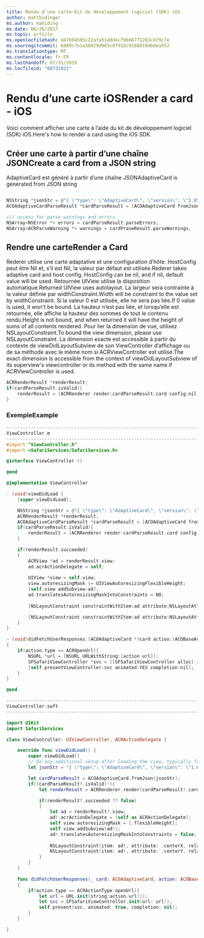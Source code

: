 ```yaml
---
title: Rendu d’une carte-Kit de développement logiciel (SDK) iOS
author: matthidinger
ms.author: mahiding
ms.date: 06/26/2017
ms.topic: article
ms.openlocfilehash: d47b94595c22afa51a0d4cf9666771203cd79c7e
ms.sourcegitcommit: 6889c7e1a38029d965c8f91dc9108819dbdea552
ms.translationtype: MT
ms.contentlocale: fr-FR
ms.lasthandoff: 07/31/2019
ms.locfileid: "68732921"
---
```

# <a name="render-a-card---ios"></a><span data-ttu-id="15fd0-102">Rendu d’une carte iOS</span><span class="sxs-lookup"><span data-stu-id="15fd0-102">Render a card - iOS</span></span>

<span data-ttu-id="15fd0-103">Voici comment afficher une carte à l’aide du kit de développement logiciel (SDK) iOS.</span><span class="sxs-lookup"><span data-stu-id="15fd0-103">Here's how to render a card using the iOS SDK.</span></span>

## <a name="create-a-card-from-a-json-string"></a><span data-ttu-id="15fd0-104">Créer une carte à partir d’une chaîne JSON</span><span class="sxs-lookup"><span data-stu-id="15fd0-104">Create a card from a JSON string</span></span>

<span data-ttu-id="15fd0-105">AdaptiveCard est généré à partir d’une chaîne JSON</span><span class="sxs-lookup"><span data-stu-id="15fd0-105">AdaptiveCard is generated from JSON string</span></span>

```objective-c

NSString *jsonStr = @"{ \"type\": \"AdaptiveCard\", \"version\": \"1.0\", \"body\": [ { \"type\": \"Image\", \"url\": \"http://adaptivecards.io/content/adaptive-card-50.png\", \"horizontalAlignment\":\"center\" }, { \"type\": \"TextBlock\", \"horizontalAlignment\":\"center\", \"text\": \"Hello **Adaptive Cards!**\" } ], \"actions\": [ { \"type\": \"Action.OpenUrl\", \"title\": \"Learn more\", \"url\": \"http://adaptivecards.io\" }, { \"type\": \"Action.OpenUrl\", \"title\": \"GitHub\", \"url\": \"http://github.com/Microsoft/AdaptiveCards\" } ] }";
ACOAdaptiveCardParseResult *cardParseResult = [ACOAdaptiveCard fromJson:jsonStr];

/// access for parse warnings and errors
NSArray<NSError *> errors = cardParseResult.parseErrors;
NSArray<ACRParseWarning *> warnings = cardPraseResult.parseWarnings;
```

## <a name="render-a-card"></a><span data-ttu-id="15fd0-106">Rendre une carte</span><span class="sxs-lookup"><span data-stu-id="15fd0-106">Render a Card</span></span>

<span data-ttu-id="15fd0-107">Rederer utilise une carte adaptative et une configuration d’hôte. HostConfig peut être Nil et, s’il est Nil, la valeur par défaut est utilisée.</span><span class="sxs-lookup"><span data-stu-id="15fd0-107">Rederer takes adaptive card and host config. HostConfig can be nil, and if nil, default value will be used.</span></span>
<span data-ttu-id="15fd0-108">Retournée UIView utilise la disposition automatique.</span><span class="sxs-lookup"><span data-stu-id="15fd0-108">Returned UIView uses autolayout.</span></span> <span data-ttu-id="15fd0-109">La largeur sera contrainte à la valeur définie par widthConstraint.</span><span class="sxs-lookup"><span data-stu-id="15fd0-109">Width will be constraint to the value set by widthConstraint.</span></span> <span data-ttu-id="15fd0-110">Si la valeur 0 est utilisée, elle ne sera pas liée.</span><span class="sxs-lookup"><span data-stu-id="15fd0-110">If 0 value is used, it won't be bound.</span></span>
<span data-ttu-id="15fd0-111">La hauteur n’est pas liée, et lorsqu’elle est retournée, elle affiche la hauteur des sommes de tout le contenu rendu.</span><span class="sxs-lookup"><span data-stu-id="15fd0-111">Height is not bound, and when returned it will have the height of sums of all contents rendered.</span></span> <span data-ttu-id="15fd0-112">Pour lier la dimension de vue, utilisez NSLayoutConstraint.</span><span class="sxs-lookup"><span data-stu-id="15fd0-112">To bound the view dimension, please use NSLayoutConstraint.</span></span> <span data-ttu-id="15fd0-113">La dimension exacte est accessible à partir du contexte de viewDidLayoutSubview de son ViewController d’affichage ou de sa méthode avec le même nom si ACRViewController est utilisé.</span><span class="sxs-lookup"><span data-stu-id="15fd0-113">The exact dimension is accessible from the context of viewDidLayoutSubview of its superview's viewcontroller or its method with the same name if ACRViewController is used.</span></span>

```objective-c
ACRRenderResult *renderResult;
if(cardParseResult.isValid){
    renderResult = [ACRRenderer render:cardParseResult.card config:nil widthConstraint:335];
}
``` 
### <a name="example"></a><span data-ttu-id="15fd0-114">Exemple</span><span class="sxs-lookup"><span data-stu-id="15fd0-114">Example</span></span>

```objective-c
--------------------------------------------------------------------------------
ViewController.m
--------------------------------------------------------------------------------
#import "ViewController.h"
#import <SafariServices/SafariServices.h>

@interface ViewController ()

@end

@implementation ViewController

- (void)viewDidLoad {
    [super viewDidLoad];

    NSString *jsonStr = @"{ \"type\": \"AdaptiveCard\", \"version\": \"1.0\", \"body\": [ { \"type\": \"Image\", \"url\": \"http://adaptivecards.io/content/adaptive-card-50.png\", \"horizontalAlignment\":\"center\" }, { \"type\": \"TextBlock\", \"horizontalAlignment\":\"center\", \"text\": \"Hello **Adaptive Cards!**\" } ], \"actions\": [ { \"type\": \"Action.OpenUrl\", \"title\": \"Learn more\", \"url\": \"http://adaptivecards.io\" }, { \"type\": \"Action.OpenUrl\", \"title\": \"GitHub\", \"url\": \"http://github.com/Microsoft/AdaptiveCards\" } ] }";
    ACRRenderResult *renderResult;
    ACOAdaptiveCardParseResult *cardParseResult = [ACOAdaptiveCard fromJson:jsonStr];
    if(cardParseResult.isValid){
        renderResult = [ACRRenderer render:cardParseResult.card config:nil widthConstraint:335];
    }

    if(renderResult.succeeded)
    {
        ACRView *ad = renderResult.view;
        ad.acrActionDelegate = self;
        
        UIView *view = self.view;
        view.autoresizingMask |= UIViewAutoresizingFlexibleHeight;
        [self.view addSubview:ad];
        ad.translatesAutoresizingMaskIntoConstraints = NO;
        
        [NSLayoutConstraint constraintWithItem:ad attribute:NSLayoutAttributeCenterX relatedBy:NSLayoutRelationEqual toItem:view attribute:NSLayoutAttributeCenterX multiplier:1.0 constant:0].active = YES;

        [NSLayoutConstraint constraintWithItem:ad attribute:NSLayoutAttributeCenterY relatedBy:NSLayoutRelationEqual toItem:view attribute:NSLayoutAttributeCenterY multiplier:1.0 constant:3].active = YES;
    }
}

- (void)didFetchUserResponses:(ACOAdaptiveCard *)card action:(ACOBaseActionElement *)action
{
    if(action.type == ACROpenUrl){
        NSURL *url = [NSURL URLWithString:[action url]];
        SFSafariViewController *svc = [[SFSafariViewController alloc] initWithURL:url];
        [self presentViewController:svc animated:YES completion:nil];
    }
}

@end

```

```swift
--------------------------------------------------------------------------------
ViewController.swft
--------------------------------------------------------------------------------

import UIKit
import SafariServices

class ViewController: UIViewController, ACRActionDelegate {

    override func viewDidLoad() {
        super.viewDidLoad()
        // Do any additional setup after loading the view, typically from a nib.
        let jsonStr = "{ \"type\": \"AdaptiveCard\", \"version\": \"1.0\", \"body\": [ { \"type\": \"Image\", \"url\": \"http://adaptivecards.io/content/adaptive-card-50.png\", \"horizontalAlignment\":\"center\" }, { \"type\": \"TextBlock\", \"horizontalAlignment\":\"center\", \"text\": \"Hello **Adaptive Cards!**\" } ], \"actions\": [ { \"type\": \"Action.OpenUrl\", \"title\": \"Learn more\", \"url\": \"http://adaptivecards.io\" }, { \"type\": \"Action.OpenUrl\", \"title\": \"GitHub\", \"url\": \"http://github.com/Microsoft/AdaptiveCards\" } ] }";

        let cardParseResult = ACOAdaptiveCard.fromJson(jsonStr);
        if((cardParseResult?.isValid)!){
            let renderResult = ACRRenderer.render(cardParseResult!.card, config: nil, widthConstraint: 335);

            if(renderResult?.succeeded ?? false)
            {
                let ad = renderResult?.view;
                ad!.acrActionDelegate = (self as ACRActionDelegate);
                self.view.autoresizingMask = [.flexibleHeight];
                self.view.addSubview(ad!);
                ad!.translatesAutoresizingMaskIntoConstraints = false;
    
                NSLayoutConstraint(item: ad!, attribute: .centerX, relatedBy: .equal, toItem: view, attribute: .centerX, multiplier: 1.0, constant: 0).isActive = true;
                NSLayoutConstraint(item: ad!, attribute: .centerY, relatedBy: .equal, toItem: view, attribute: .centerY, multiplier: 1.0, constant: 3).isActive = true;
            }
        }
    }

    func didFetchUserResponses(_ card: ACOAdaptiveCard, action: ACOBaseActionElement)
    {
        if(action.type == ACRActionType.openUrl){
            let url = URL.init(string:action.url());
            let svc = SFSafariViewController.init(url: url!);
            self.present(svc, animated: true, completion: nil);
        }
    }

}
```
